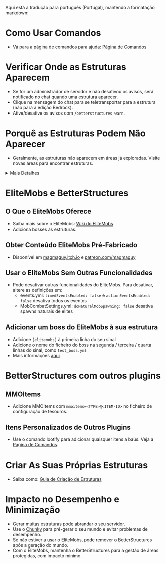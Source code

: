 Aqui está a tradução para português (Portugal), mantendo a formatação markdown:

# Como Usar Comandos
- Vá para a página de comandos para ajuda: [Página de Comandos]($language$/betterstructures/commands.md)

# Verificar Onde as Estruturas Aparecem
- Se for um administrador de servidor e não desativou os avisos, será notificado no chat quando uma estrutura aparecer.
- Clique na mensagem do chat para se teletransportar para a estrutura (não para a edição Bedrock).
- Ative/desative os avisos com `/betterstructures warn`.

# Porquê as Estruturas Podem Não Aparecer
- Geralmente, as estruturas não aparecem em áreas já exploradas. Visite novas áreas para encontrar estruturas.

<details>
<summary>Mais Detalhes</summary>

As estruturas não aparecerão em áreas já exploradas para evitar enchê-las demasiado e danificar construções de jogadores. O BetterStructures sabe se uma área foi explorada antes de ser instalado e não colocará estruturas lá. Se o seu mundo foi totalmente explorado antes de instalar o BetterStructures, precisa de o regenerar ou criar um novo mundo.

</details>

# EliteMobs e BetterStructures

## O Que o EliteMobs Oferece
- Saiba mais sobre o EliteMobs: [Wiki do EliteMobs](#)
- Adiciona bosses às estruturas.

## Obter Conteúdo EliteMobs Pré-Fabricado
- Disponível em [magmaguy.itch.io](https://magmaguy.itch.io/) e [patreon.com/magmaguy](https://www.patreon.com/magmaguy)

## Usar o EliteMobs Sem Outras Funcionalidades
- Pode desativar outras funcionalidades do EliteMobs. Para desativar, altere as definições em:
    - events.yml: `timedEventsEnabled: false` e `actionEventsEnabled: false` desativa todos os eventos
    - MobCombatSettings.yml: `doNaturalMobSpawning: false` desativa spawns naturais de elites

## Adicionar um boss do EliteMobs à sua estrutura

- Adicione `[elitemobs]` à primeira linha do seu sinal
- Adicione o nome do ficheiro do boss na segunda / terceira / quarta linhas do sinal, como `test_boss.yml`
- Mais informações [aqui]($language$/betterstructures/creating_structures.md)

# BetterStructures com outros plugins

## MMOItems
- Adicione MMOItems com `mmoitems=<TYPE>@<ITEM-ID>` no ficheiro de configuração de tesouros.

## Itens Personalizados de Outros Plugins
- Use o comando lootify para adicionar quaisquer itens a baús. Veja a [Página de Comandos]($language$/betterstructures/commands.md).

# Criar As Suas Próprias Estruturas
- Saiba como: [Guia de Criação de Estruturas]($language$/betterstructures/creating_structures.md)

# Impacto no Desempenho e Minimização
- Gerar muitas estruturas pode abrandar o seu servidor.
- Use o [Chunky](https://www.spigotmc.org/resources/chunky.81534/) para pré-gerar o seu mundo e evitar problemas de desempenho.
- Se não estiver a usar o EliteMobs, pode remover o BetterStructures após a geração do mundo.
- Com o EliteMobs, mantenha o BetterStructures para a gestão de áreas protegidas, com impacto mínimo.